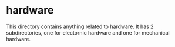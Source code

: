 # hardware

This directory contains anything related to hardware.
It has 2 subdirectories, one for electornic hardware and one for mechanical hardware.